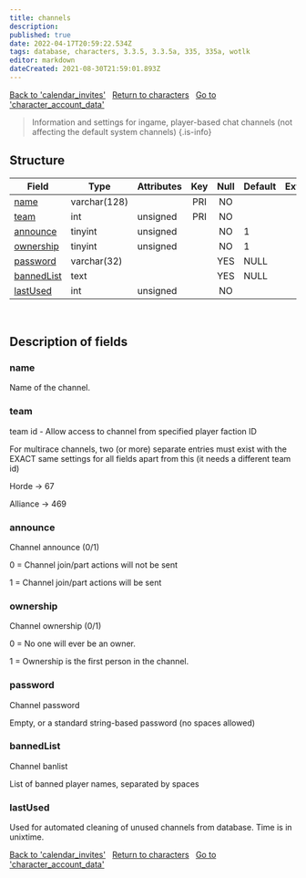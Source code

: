 ```yaml
---
title: channels
description: 
published: true
date: 2022-04-17T20:59:22.534Z
tags: database, characters, 3.3.5, 3.3.5a, 335, 335a, wotlk
editor: markdown
dateCreated: 2021-08-30T21:59:01.893Z
---
```


<a href="https://trinitycore.info/en/database/335/characters/calendar_invites" class="mt-5 v-btn v-btn--depressed v-btn--flat v-btn--outlined theme--light v-size--default darkblue--text text--lighten-3"><span class="v-btn__content"><i aria-hidden="true" class="v-icon notranslate v-icon--left mdi mdi-arrow-left theme--light"></i><span>Back to 'calendar_invites'</span></span></a>&nbsp;&nbsp;&nbsp;<a href="https://trinitycore.info/en/database/335/characters/home" class="mt-5 v-btn v-btn--depressed v-btn--flat v-btn--outlined theme--light v-size--default darkblue--text text--lighten-3"><span class="v-btn__content"><i aria-hidden="true" class="v-icon notranslate v-icon--left mdi mdi-home-outline theme--light"></i><span>Return to characters</span></span></a>&nbsp;&nbsp;&nbsp;<a href="https://trinitycore.info/en/database/335/characters/character_account_data" class="mt-5 v-btn v-btn--depressed v-btn--flat v-btn--outlined theme--light v-size--default darkblue--text text--lighten-3"><span class="v-btn__content"><span>Go to 'character_account_data'</span><i aria-hidden="true" class="v-icon notranslate v-icon--right mdi mdi-arrow-right theme--light"></i></span></a>

> Information and settings for ingame, player-based chat channels (not affecting the default system channels)
{.is-info}


## Structure

| Field | Type | Attributes | Key | Null | Default | Extra | Comment |
| --- | --- | --- | :---: | :---: | --- | --- | --- |
| [name](#name) | varchar(128) |  | PRI | NO |  |  |  |
| [team](#team) | int | unsigned | PRI | NO |  |  |  |
| [announce](#announce) | tinyint | unsigned |  | NO | 1 |  |  |
| [ownership](#ownership) | tinyint | unsigned |  | NO | 1 |  |  |
| [password](#password) | varchar(32) |  |  | YES | NULL |  |  |
| [bannedList](#bannedlist) | text |  |  | YES | NULL |  |  |
| [lastUsed](#lastused) | int | unsigned |  | NO |  |  |  |
&nbsp;
## Description of fields

### name
Name of the channel.
&nbsp;

### team
team id -  Allow access to channel from specified player faction ID

For multirace channels, two (or more) separate entries must exist with the EXACT same settings for all fields apart from this (it needs a different team id)

Horde -> 67

Alliance -> 469
&nbsp;

### announce
Channel announce (0/1)

0 = Channel join/part actions will not be sent

1 = Channel join/part actions will be sent
&nbsp;

### ownership
Channel ownership (0/1)

0 = No one will ever be an owner.

1 = Ownership is the first person in the channel.
&nbsp;

### password
Channel password

Empty, or a standard string-based password (no spaces allowed)
&nbsp;

### bannedList
Channel banlist

List of banned player names, separated by spaces
&nbsp;

### lastUsed
Used for automated cleaning of unused channels from database. Time is in unixtime.
&nbsp;

<a href="https://trinitycore.info/en/database/335/characters/calendar_invites" class="mt-5 v-btn v-btn--depressed v-btn--flat v-btn--outlined theme--light v-size--default darkblue--text text--lighten-3"><span class="v-btn__content"><i aria-hidden="true" class="v-icon notranslate v-icon--left mdi mdi-arrow-left theme--light"></i><span>Back to 'calendar_invites'</span></span></a>&nbsp;&nbsp;&nbsp;<a href="https://trinitycore.info/en/database/335/characters/home" class="mt-5 v-btn v-btn--depressed v-btn--flat v-btn--outlined theme--light v-size--default darkblue--text text--lighten-3"><span class="v-btn__content"><i aria-hidden="true" class="v-icon notranslate v-icon--left mdi mdi-home-outline theme--light"></i><span>Return to characters</span></span></a>&nbsp;&nbsp;&nbsp;<a href="https://trinitycore.info/en/database/335/characters/character_account_data" class="mt-5 v-btn v-btn--depressed v-btn--flat v-btn--outlined theme--light v-size--default darkblue--text text--lighten-3"><span class="v-btn__content"><span>Go to 'character_account_data'</span><i aria-hidden="true" class="v-icon notranslate v-icon--right mdi mdi-arrow-right theme--light"></i></span></a>

